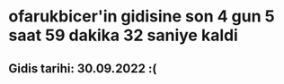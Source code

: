 # ofarukbicer'in gidisine son 4 gun 5 saat 59 dakika 32 saniye kaldi

## Gidis tarihi: 30.09.2022 :(